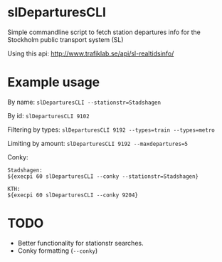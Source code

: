 slDeparturesCLI
===============

Simple commandline script to fetch station departures info for the Stockholm public transport system (SL)

Using this api: http://www.trafiklab.se/api/sl-realtidsinfo/

Example usage
===============
By name:
`slDeparturesCLI --stationstr=Stadshagen`

By id:
`slDeparturesCLI 9102`

Filtering by types:
`slDeparturesCLI 9192 --types=train --types=metro`

Limiting by amount:
`slDeparturesCLI 9192 --maxdepartures=5`

Conky:

    Stadshagen:
    ${execpi 60 slDeparturesCLI --conky --stationstr=Stadshagen}
        
    KTH:
    ${execpi 60 slDeparturesCLI --conky 9204}


TODO
===============
* Better functionality for stationstr searches.
* Conky formatting (`--conky`)
